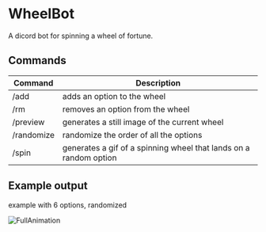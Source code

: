 # WheelBot
A dicord bot for spinning a wheel of fortune.

## Commands

| Command | Description|
|-------------|-----------|
|/add| adds an option to the wheel|
|/rm |removes an option from the wheel|
|/preview | generates a still image of the current wheel|
|/randomize | randomize the order of all the options|
|/spin | generates a gif of a spinning wheel that lands on a random option|


## Example output

example with 6 options, randomized

![FullAnimation](https://user-images.githubusercontent.com/25079662/210004454-cc377a3c-f62c-4161-af70-2a0db24c5fdd.gif)
